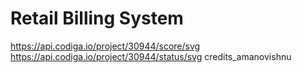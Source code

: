 # Retail Billing System
https://api.codiga.io/project/30944/score/svg
https://api.codiga.io/project/30944/status/svg
credits_amanovishnu
